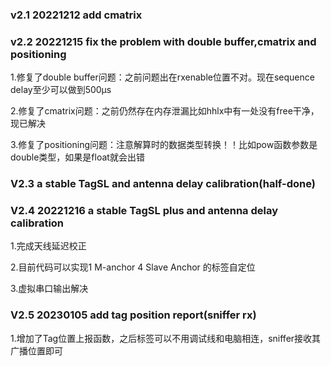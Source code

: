 ### v2.1  20221212  add cmatrix

### v2.2  20221215  fix the problem with double buffer,cmatrix and positioning

1.修复了double buffer问题：之前问题出在rxenable位置不对。现在sequence delay至少可以做到500μs

2.修复了cmatrix问题：之前仍然存在内存泄漏比如hhlx中有一处没有free干净，现已解决

3.修复了positioning问题：注意解算时的数据类型转换！！比如pow函数参数是double类型，如果是float就会出错



### V2.3 a stable TagSL and antenna delay calibration(half-done)



### V2.4 20221216  a stable TagSL plus and antenna delay calibration

1.完成天线延迟校正

2.目前代码可以实现1 M-anchor 4 Slave Anchor  的标签自定位

3.虚拟串口输出解决



### V2.5 20230105  add tag position report(sniffer rx)

1.增加了Tag位置上报函数，之后标签可以不用调试线和电脑相连，sniffer接收其广播位置即可